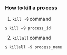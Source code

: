 ### How to kill a process

1. `kill -9` command

```
$ kill -9 process_id
```

2. `killall` command

```
$ killall -9 process_name
```
